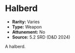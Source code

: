 # Halberd

- **Rarity:** Varies
- **Type:** Weapon
- **Attunement:** No
- **Source:** 5.2 SRD (D&D 2024)

A halberd.
